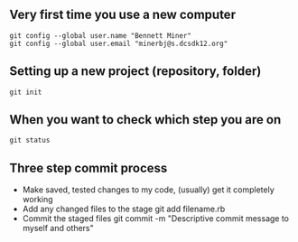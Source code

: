 Very first time you use a new computer
----------------------------------------

    git config --global user.name "Bennett Miner"
    git config --global user.email "minerbj@s.dcsdk12.org"

Setting up a new project (repository, folder)
----------------------------------------------

    git init

When you want to check which step you are on
------------------------------------------------

    git status

Three step commit process
---------------------------

* Make saved, tested changes to my code, (usually) get it completely working
* Add any changed files to the stage
    git add filename.rb
* Commit the staged files
    git commit -m "Descriptive commit message to myself and others"

